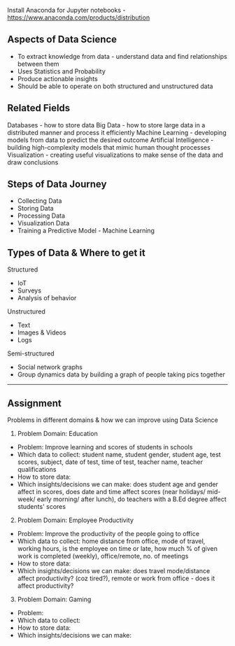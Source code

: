 Install Anaconda for Jupyter notebooks - https://www.anaconda.com/products/distribution

## Aspects of Data Science
- To extract knowledge from data - understand data and find relationships between them
- Uses Statistics and Probability
- Produce actionable insights
- Should be able to operate on both structured and unstructured data


## Related Fields
Databases - how to store data
Big Data - how to store large data in a distributed manner and process it efficiently
Machine Learning - developing models from data to predict the desired outcome
Artificial Intelligence - building high-complexity models that mimic human thought processes
Visualization - creating useful visualizations to make sense of the data and draw conclusions


## Steps of Data Journey
- Collecting Data
- Storing Data 
- Processing Data
- Visualization Data
- Training a Predictive Model - Machine Learning

## Types of Data & Where to get it
Structured
- IoT
- Surveys
- Analysis of behavior

Unstructured
- Text
- Images & Videos
- Logs

Semi-structured
- Social network graphs
- Group dynamics data by building a graph of people taking pics together

_________________________________________________________________________
## Assignment

Problems in different domains & how we can improve using Data Science

1. Problem Domain: Education
- Problem: Improve learning and scores of students in schools
- Which data to collect: student name, student gender, student age, test scores, subject, date of test, time of test, teacher name, teacher qualifications 
- How to store data:
- Which insights/decisions we can make: does student age and gender affect in scores, does date and time affect scores (near holidays/ mid-week/ early morning/ after lunch), do teachers with a B.Ed degree affect students' scores

2. Problem Domain: Employee Productivity
- Problem: Improve the productivity of the people going to office
- Which data to collect: home distance from office, mode of travel, working hours, is the employee on time or late, how much % of given work is completed (weekly), office/remote, no. of meetings
- How to store data:
- Which insights/decisions we can make: does travel mode/distance affect productivity? (coz tired?), remote or work from office - does it affect productivity?

3. Problem Domain: Gaming
- Problem: 
- Which data to collect: 
- How to store data:
- Which insights/decisions we can make: 
